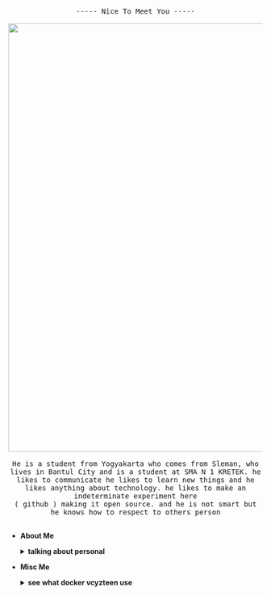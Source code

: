 <p align="center">
<kbd>
<br>-----
  Nice To Meet You -----
<br>
<br>
  <img src="https://i.postimg.cc/3W51VGq3/1634917240176.png" width="850px" height="" />
<br>
<br>
He is a student from Yogyakarta who comes from Sleman, who lives in Bantul City and is a student at SMA N 1 KRETEK. he likes to communicate he likes to learn new things and he likes anything about technology. he likes to make an indeterminate experiment here
<br>
( github ) making it open source. and he is not smart but he knows how to respect to others person
<br>
<br>
</kbd>

- **About Me**
  <details>
  <summary><strong>talking about personal</strong></summary>


  * 🍜 Eating

  * 🎨 Editing

  * 📖 Reading

  * 💻 Linux Users

  * 🔓 Opensources

  * 🕘 Wacthing Anime


- **Misc Me**
  <details>
  <summary><strong>see what docker vcyzteen use</strong></summary>
  
  <p align="center">

  <img alt="undefined" src="https://img.shields.io/badge/docker-vcyzteen/bakaburn:latest-color?color=ACB0D0&style=for-the-badge&labelColor=1A1B26&logo=docker"></a>

  - **Learning**
    <details>
    <summary><strong>see what vcyzteen learn</strong></summary>
  
    <p align="center">

    <img alt="undefined" src="https://img.shields.io/badge/python-color?color=ACB0D0&style=for-the-badge&logo=python&labelColor=1A1B26"></a>
    <img alt="undefined" src="https://img.shields.io/badge/java-color?color=ACB0D0&style=for-the-badge&logo=java&labelColor=1A1B26"></a>
    <img alt="undefined" src="https://img.shields.io/badge/html-color?color=ACB0D0&style=for-the-badge&logo=html5&labelColor=1A1B26"></a>
    <img alt="undefined" src="https://img.shields.io/badge/css-color?color=ACB0D0&style=for-the-badge&logo=css3&labelColor=1A1B26"></a>
    <img alt="undefined" src="https://img.shields.io/badge/js-color?color=ACB0D0&style=for-the-badge&logo=JavaScript&labelColor=1A1B26"></a>
    <img alt="undefined" src="https://img.shields.io/badge/c-color?color=ACB0D0&style=for-the-badge&logo=C&labelColor=1A1B26"></a>

    - **Stats Data**
      <details>
      <summary><strong>here my statistic data</strong></summary>

      <p align="center">
      
      <img src="https://github-readme-stats.vercel.app/api?username=vcyzteen&&show_icons=true&&custom_title=Vcyzteen Github Stats&&hide_border=boolean&&theme=tokyonight" />
